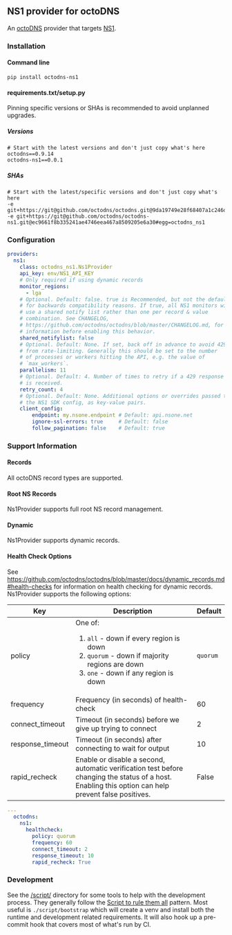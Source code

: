## NS1 provider for octoDNS

An [octoDNS](https://github.com/octodns/octodns/) provider that targets [NS1](https://ns1.com/products/managed-dns).

### Installation

#### Command line

```
pip install octodns-ns1
```

#### requirements.txt/setup.py

Pinning specific versions or SHAs is recommended to avoid unplanned upgrades.

##### Versions

```
# Start with the latest versions and don't just copy what's here
octodns==0.9.14
octodns-ns1==0.0.1
```

##### SHAs

```
# Start with the latest/specific versions and don't just copy what's here
-e git+https://git@github.com/octodns/octodns.git@9da19749e28f68407a1c246dfdf65663cdc1c422#egg=octodns
-e git+https://git@github.com/octodns/octodns-ns1.git@ec9661f8b335241ae4746eea467a8509205e6a30#egg=octodns_ns1
```

### Configuration

```yaml
providers:
  ns1:
    class: octodns_ns1.Ns1Provider
    api_key: env/NS1_API_KEY
    # Only required if using dynamic records
    monitor_regions:
      - lga
    # Optional. Default: false. true is Recommended, but not the default
    # for backwards compatibility reasons. If true, all NS1 monitors will
    # use a shared notify list rather than one per record & value
    # combination. See CHANGELOG,
    # https://github.com/octodns/octodns/blob/master/CHANGELOG.md, for more
    # information before enabling this behavior.
    shared_notifylist: false
    # Optional. Default: None. If set, back off in advance to avoid 429s
    # from rate-limiting. Generally this should be set to the number
    # of processes or workers hitting the API, e.g. the value of
    # `max_workers`.
    parallelism: 11
    # Optional. Default: 4. Number of times to retry if a 429 response
    # is received.
    retry_count: 4
    # Optional. Default: None. Additional options or overrides passed to
    # the NS1 SDK config, as key-value pairs.
    client_config:
        endpoint: my.nsone.endpoint # Default: api.nsone.net
        ignore-ssl-errors: true     # Default: false
        follow_pagination: false    # Default: true

```

### Support Information

#### Records

All octoDNS record types are supported.

#### Root NS Records

Ns1Provider supports full root NS record management.

#### Dynamic

Ns1Provider supports dynamic records.

#### Health Check Options

See https://github.com/octodns/octodns/blob/master/docs/dynamic_records.md#health-checks for information on health checking for dynamic records. Ns1Provider supports the following options:

| Key  | Description | Default |
|--|--|--|
| policy | One of:<ol><li>`all` - down if every region is down</li><li>`quorum` - down if majority regions are down</li><li>`one` - down if any region is down</ol> | `quorum` |
| frequency | Frequency (in seconds) of health-check | 60 |
| connect_timeout | Timeout (in seconds) before we give up trying to connect | 2 |
| response_timeout | Timeout (in seconds) after connecting to wait for output | 10 |
| rapid_recheck | Enable or disable a second, automatic verification test before changing the status of a host. Enabling this option can help prevent false positives. | False |

```yaml
---
  octodns:
    ns1:
      healthcheck:
        policy: quorum
        frequency: 60
        connect_timeout: 2
        response_timeout: 10
        rapid_recheck: True
```

### Development

See the [/script/](/script/) directory for some tools to help with the development process. They generally follow the [Script to rule them all](https://github.com/github/scripts-to-rule-them-all) pattern. Most useful is `./script/bootstrap` which will create a venv and install both the runtime and development related requirements. It will also hook up a pre-commit hook that covers most of what's run by CI.
